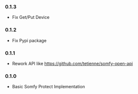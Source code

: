 ### 0.1.3
* Fix Get/Put Device

### 0.1.2
* Fix Pypi package

### 0.1.1
* Rework API like https://github.com/tetienne/somfy-open-api

### 0.1.0
* Basic Somfy Protect Implementation
